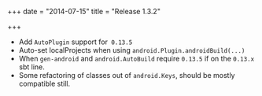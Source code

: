 +++
date = "2014-07-15"
title = "Release 1.3.2"

+++


* Add `AutoPlugin` support for` 0.13.5`
* Auto-set localProjects when using `android.Plugin.androidBuild(...)`
* When `gen-android` and `android.AutoBuild` require `0.13.5` if on the `0.13.x` sbt line.
* Some refactoring of classes out of `android.Keys`, should be mostly compatible still.
